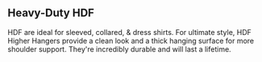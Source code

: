 ## Heavy-Duty HDF

HDF are ideal for sleeved, collared, & dress shirts. For ultimate style, HDF Higher Hangers provide a clean look and a thick hanging surface for more shoulder support. They're incredibly durable and will last a lifetime. 